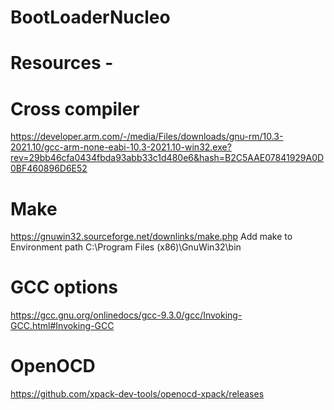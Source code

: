 # BootLoaderNucleo

# Resources -
# Cross compiler
https://developer.arm.com/-/media/Files/downloads/gnu-rm/10.3-2021.10/gcc-arm-none-eabi-10.3-2021.10-win32.exe?rev=29bb46cfa0434fbda93abb33c1d480e6&hash=B2C5AAE07841929A0D0BF460896D6E52

# Make
https://gnuwin32.sourceforge.net/downlinks/make.php
Add make to Environment path
C:\Program Files (x86)\GnuWin32\bin

# GCC options
https://gcc.gnu.org/onlinedocs/gcc-9.3.0/gcc/Invoking-GCC.html#Invoking-GCC

# OpenOCD
https://github.com/xpack-dev-tools/openocd-xpack/releases